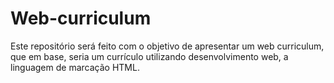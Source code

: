 # Web-curriculum
Este repositório será feito com o objetivo de apresentar um web curriculum, que em base, seria um currículo utilizando desenvolvimento web, a linguagem de marcação HTML.
